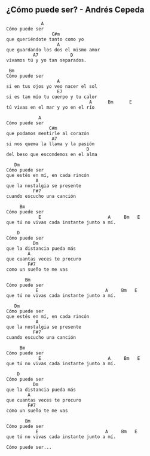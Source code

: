 ¿Cómo puede ser? - Andrés Cepeda
----------------
 
                 A
    Cómo puede ser 
                     C#m
    que queriéndote tanto como yo
                       A
    que guardando los dos el mismo amor
              A7            D
    vivamos tú y yo tan separados. 

     Bm    
    Cómo puede ser 
                       A
    si en tus ojos yo veo nacer el sol 
                       E7
    si es tan mío tu cuerpo y tu calor
                                   A      Bm      E
    tú vivas en el mar y yo en el río 

                A
    Cómo puede ser 
                    C#m 
    que podamos mentirle al corazón 
                     A7
    si nos quema la llama y la pasión 
                                  D
    del beso que escondemos en el alma

       Dm
    Cómo puede ser 
    que estés en mí, en cada rincón 
               A
    que la nostalgia se presente 
              F#7
    cuando escucho una canción 
       
         Bm
    Cómo puede ser
                E                         A     Bm   E
    que tú no vivas cada instante junto a mí.

        D
    Cómo puede ser 
              Dm
    que la distancia pueda más 
            A
    que cuantas veces te procuro 
            F#7 
    como un sueño te me vas 

           Bm
    Cómo puede ser 
               E                         A     Bm   E
    que tú no vivas cada instante junto a mí.

       Dm
    Cómo puede ser 
    que estés en mí, en cada rincón 
               A
    que la nostalgia se presente 
              F#7
    cuando escucho una canción 
       
         Bm
    Cómo puede ser
                E                         A     Bm   E
    que tú no vivas cada instante junto a mí.

        D
    Cómo puede ser 
              Dm
    que la distancia pueda más 
            A
    que cuantas veces te procuro 
            F#7 
    como un sueño te me vas 

           Bm
    Cómo puede ser 
               E                         A     Bm   E
    que tú no vivas cada instante junto a mí.

    Cómo puede ser...